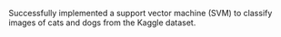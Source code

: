 Successfully implemented a support vector machine (SVM) to classify images of cats and dogs from the Kaggle dataset.


